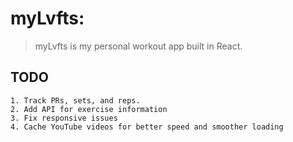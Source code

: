 # myLvfts:

> myLvfts is my personal workout app built in React.

## TODO

    1. Track PRs, sets, and reps.
    2. Add API for exercise information
    3. Fix responsive issues
    4. Cache YouTube videos for better speed and smoother loading
